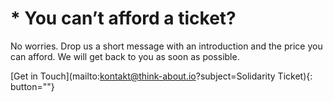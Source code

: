 # &#42; You can’t afford a ticket?

No worries. Drop us a short message with an introduction
and the price you can afford.
We will get back to you as soon as possible.

[Get in Touch](mailto:kontakt@think-about.io?subject=Solidarity Ticket){: button=""}
